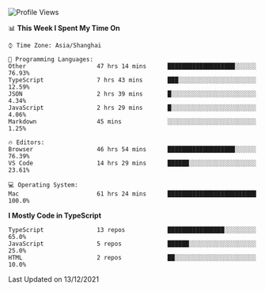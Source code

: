 <!--START_SECTION:waka-->
![Profile Views](http://img.shields.io/badge/Profile%20Views-4-blue)

📊 **This Week I Spent My Time On** 

```text
⌚︎ Time Zone: Asia/Shanghai

💬 Programming Languages: 
Other                    47 hrs 14 mins      ███████████████████░░░░░░   76.93% 
TypeScript               7 hrs 43 mins       ███░░░░░░░░░░░░░░░░░░░░░░   12.59% 
JSON                     2 hrs 39 mins       █░░░░░░░░░░░░░░░░░░░░░░░░   4.34% 
JavaScript               2 hrs 29 mins       █░░░░░░░░░░░░░░░░░░░░░░░░   4.06% 
Markdown                 45 mins             ░░░░░░░░░░░░░░░░░░░░░░░░░   1.25%

🔥 Editors: 
Browser                  46 hrs 54 mins      ███████████████████░░░░░░   76.39% 
VS Code                  14 hrs 29 mins      ██████░░░░░░░░░░░░░░░░░░░   23.61%

💻 Operating System: 
Mac                      61 hrs 24 mins      █████████████████████████   100.0%

```

**I Mostly Code in TypeScript** 

```text
TypeScript               13 repos            ████████████████░░░░░░░░░   65.0% 
JavaScript               5 repos             ██████░░░░░░░░░░░░░░░░░░░   25.0% 
HTML                     2 repos             ██░░░░░░░░░░░░░░░░░░░░░░░   10.0%

```



 Last Updated on 13/12/2021
<!--END_SECTION:waka-->
